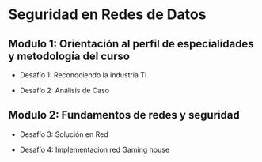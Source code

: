 # Seguridad en Redes de Datos #

## Modulo 1: Orientación al perfil de especialidades y metodología del curso  ##

 - Desafío 1: Reconociendo la industria TI

 - Desafío 2: Análisis de Caso 

## Modulo 2: Fundamentos de redes y seguridad ## 

 - Desafío 3: Solución en Red

 - Desafío 4: Implementacion red Gaming house
